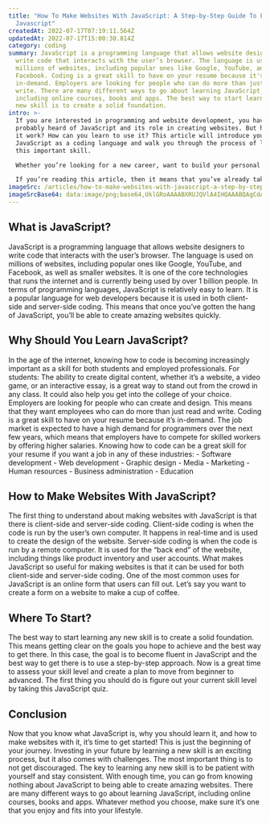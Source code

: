 ```yaml
---
title: "How To Make Websites With JavaScript: A Step-by-Step Guide To Learning
  Javascript"
createdAt: 2022-07-17T07:19:11.564Z
updatedAt: 2022-07-17T15:00:30.814Z
category: coding
summary: JavaScript is a programming language that allows website designers to
  write code that interacts with the user’s browser. The language is used on
  millions of websites, including popular ones like Google, YouTube, and
  Facebook. Coding is a great skill to have on your resume because it's
  in-demand. Employers are looking for people who can do more than just read and
  write. There are many different ways to go about learning JavaScript,
  including online courses, books and apps. The best way to start learning any
  new skill is to create a solid foundation.
intro: >-
  If you are interested in programming and website development, you have
  probably heard of JavaScript and its role in creating websites. But how does
  it work? How can you learn to use it? This article will introduce you to
  JavaScript as a coding language and walk you through the process of learning
  this important skill. 

  Whether you’re looking for a new career, want to build your personal portfolio, or just like experimenting with new skills, learning to code is an interesting and rewarding venture. There are many different programming languages out there that you can learn, but one of the most accessible ones for beginners is JavaScript. 

  If you’re reading this article, then it means that you’ve already taken the first step towards becoming fluent in this coding language; You know there’s something called JavaScript and now you want to know more about it. Let’s get started!
imageSrc: /articles/how-to-make-websites-with-javascript-a-step-by-step-guide-to-learning-javascript.png
imageSrcBase64: data:image/png;base64,UklGRoAAAABXRUJQVlA4IHQAAABQAgCdASoKAAoAAUAmJbACdEf/geiUfwW/4OAA/vCQLDdQkpOdQJQpB/3j8gOtVtssAvHWXorqIv0PPhgLPu5r8BZQUtSgPNpnw/Gvk1f0lGqafhSefA/R6tPf/i2+A30r/+F/Narf2NZF1rvb+K3/5wAAAA==
---
```


## What is JavaScript?

JavaScript is a programming language that allows website designers to write code that interacts with the user’s browser. The language is used on millions of websites, including popular ones like Google, YouTube, and Facebook, as well as smaller websites.
It is one of the core technologies that runs the internet and is currently being used by over 1 billion people. In terms of programming languages, JavaScript is relatively easy to learn.
It is a popular language for web developers because it is used in both client-side and server-side coding. This means that once you’ve gotten the hang of JavaScript, you’ll be able to create amazing websites quickly.

## Why Should You Learn JavaScript?

In the age of the internet, knowing how to code is becoming increasingly important as a skill for both students and employed professionals. For students: The ability to create digital content, whether it’s a website, a video game, or an interactive essay, is a great way to stand out from the crowd in any class. It could also help you get into the college of your choice. Employers are looking for people who can create and design. This means that they want employees who can do more than just read and write. Coding is a great skill to have on your resume because it’s in-demand. The job market is expected to have a high demand for programmers over the next few years, which means that employers have to compete for skilled workers by offering higher salaries. Knowing how to code can be a great skill for your resume if you want a job in any of these industries: - Software development - Web development - Graphic design - Media - Marketing - Human resources - Business administration - Education

## How to Make Websites With JavaScript?

The first thing to understand about making websites with JavaScript is that there is client-side and server-side coding. Client-side coding is when the code is run by the user’s own computer. It happens in real-time and is used to create the design of the website.
Server-side coding is when the code is run by a remote computer. It is used for the “back end” of the website, including things like product inventory and user accounts.
What makes JavaScript so useful for making websites is that it can be used for both client-side and server-side coding. One of the most common uses for JavaScript is an online form that users can fill out. Let’s say you want to create a form on a website to make a cup of coffee.

## Where To Start?

The best way to start learning any new skill is to create a solid foundation. This means getting clear on the goals you hope to achieve and the best way to get there. In this case, the goal is to become fluent in JavaScript and the best way to get there is to use a step-by-step approach.
Now is a great time to assess your skill level and create a plan to move from beginner to advanced. The first thing you should do is figure out your current skill level by taking this JavaScript quiz.

## Conclusion

Now that you know what JavaScript is, why you should learn it, and how to make websites with it, it’s time to get started! This is just the beginning of your journey. Investing in your future by learning a new skill is an exciting process, but it also comes with challenges.
The most important thing is to not get discouraged. The key to learning any new skill is to be patient with yourself and stay consistent.
With enough time, you can go from knowing nothing about JavaScript to being able to create amazing websites.
There are many different ways to go about learning JavaScript, including online courses, books and apps. Whatever method you choose, make sure it’s one that you enjoy and fits into your lifestyle.
